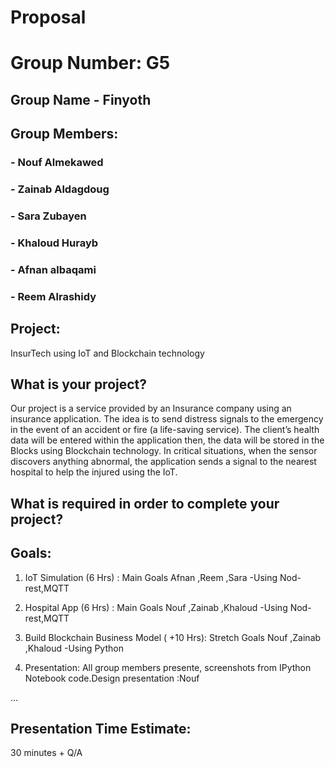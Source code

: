 # Proposal

# Group Number:  G5

## Group Name - Finyoth

## Group Members:
### - Nouf Almekawed
### - Zainab Aldagdoug
### - Sara Zubayen
### - Khaloud Hurayb
### - Afnan albaqami
### - Reem Alrashidy

## Project:  
InsurTech using IoT and Blockchain technology

## What is your project? 
Our project is a service provided by an Insurance company using an insurance application. The idea is to send distress signals to the emergency in the event of an accident or fire (a life-saving service).
The client’s health data will be entered within the application then, the data will be stored in the Blocks using Blockchain technology. In critical situations, when the sensor discovers anything abnormal, the application sends a signal to the nearest hospital to help the injured using the IoT.


## What is required in order to complete your project?

## Goals: 
1. IoT Simulation (6 Hrs) : Main Goals Afnan ,Reem ,Sara -Using Nod-rest,MQTT

2. Hospital App (6 Hrs) : Main Goals Nouf ,Zainab ,Khaloud -Using Nod-rest,MQTT

3. Build Blockchain Business Model ( +10 Hrs): Stretch Goals  Nouf ,Zainab ,Khaloud -Using Python

4. Presentation: All group members presente, screenshots from IPython Notebook code.Design presentation :Nouf

...

## Presentation Time Estimate:
30 minutes  + Q/A

